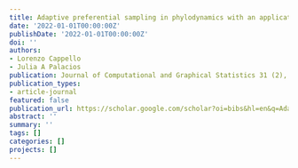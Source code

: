 ```yaml
---
title: Adaptive preferential sampling in phylodynamics with an application to SARS-CoV-2
date: '2022-01-01T00:00:00Z'
publishDate: '2022-01-01T00:00:00Z'
doi: ''
authors:
- Lorenzo Cappello
- Julia A Palacios
publication: Journal of Computational and Graphical Statistics 31 (2), 541-552, 2022
publication_types:
- article-journal
featured: false
publication_url: https://scholar.google.com/scholar?oi=bibs&hl=en&q=Adaptive+preferential+sampling+in+phylodynamics+with+an+application+to+SARS-CoV-2
abstract: ''
summary: ''
tags: []
categories: []
projects: []
---
```

